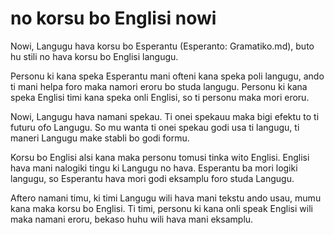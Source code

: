 # no korsu bo Englisi nowi

Nowi, Langugu hava korsu bo Esperantu (Esperanto: Gramatiko.md), buto hu stili no hava korsu bo Englisi langugu.

Personu ki kana speka Esperantu mani ofteni kana speka poli langugu, ando ti mani helpa foro maka namori eroru bo studa langugu. Personu ki kana speka Englisi timi kana speka onli Englisi, so ti personu maka mori eroru. 

Nowi, Langugu hava namani spekau. Ti onei spekauu maka bigi efektu to ti futuru ofo Langugu. So mu wanta ti onei spekau godi usa ti langugu, ti maneri Langugu make stabli bo godi formu.

Korsu bo Englisi alsi kana maka personu tomusi tinka wito Englisi. Englisi hava mani nalogiki tingu ki Langugu no hava. Esperantu ba mori logiki langugu, so Esperantu hava mori godi eksamplu foro studa Langugu.

Aftero namani timu, ki timi Langugu wili hava mani tekstu ando usau, mumu kana maka korsu bo Englisi. Ti timi, personu ki kana onli speak Englisi wili maka namani eroru, bekaso huhu wili hava mani eksamplu. 




